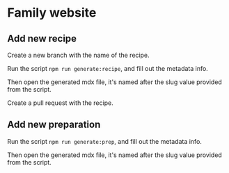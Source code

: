 # Family website

## Add new recipe

Create a new branch with the name of the recipe.

Run the script `npm run generate:recipe`, and fill out the metadata info.

Then open the generated mdx file, it's named after the slug value provided from the script.

Create a pull request with the recipe.

## Add new preparation

Run the script `npm run generate:prep`, and fill out the metadata info.

Then open the generated mdx file, it's named after the slug value provided from the script.
